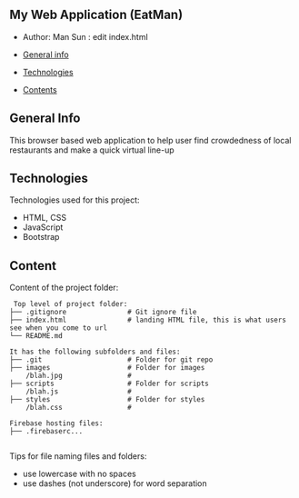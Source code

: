 ## My Web Application (EatMan)
* Author:
    Man Sun : edit index.html


* [General info](#general-info)
* [Technologies](#technologies)
* [Contents](#content)

## General Info
This browser based web application to help user find crowdedness of local restaurants and make a quick virtual line-up
	
## Technologies
Technologies used for this project:
* HTML, CSS
* JavaScript
* Bootstrap
	
## Content
Content of the project folder:

```
 Top level of project folder: 
├── .gitignore               # Git ignore file
├── index.html               # landing HTML file, this is what users see when you come to url
└── README.md

It has the following subfolders and files:
├── .git                     # Folder for git repo
├── images                   # Folder for images
    /blah.jpg                # 
├── scripts                  # Folder for scripts
    /blah.js                 # 
├── styles                   # Folder for styles
    /blah.css                # 

Firebase hosting files: 
├── .firebaserc...


```

Tips for file naming files and folders:
* use lowercase with no spaces
* use dashes (not underscore) for word separation

